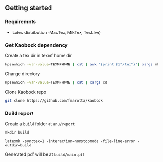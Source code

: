 ## Getting started

### Requiremnts

- Latex distribution (MacTex, MikTex, TexLIve)

### Get Kaobook dependency

Create a tex dir in texmf home dir
```bash
kpsewhich -var-value=TEXMFHOME | cat | awk '{print $1"/tex"}'| xargs mkdir -p
```

Change directory
```bash
kpsewhich -var-value=TEXMFHOME | cat | xargs cd 
```

Clone Kaobook repo
```bash
git clone https://github.com/fmarotta/kaobook  
```

### Build report

Create a `build` folder at `anu/report`
```
mkdir build

latexmk -synctex=1 -interaction=nonstopmode -file-line-error -outdir=build   
```

Generated pdf will be at `build/main.pdf`